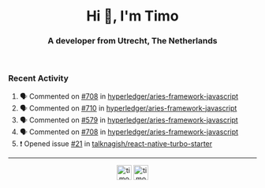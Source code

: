 <h1 align="center">Hi 👋, I'm Timo</h1>
<h3 align="center">A developer from Utrecht, The Netherlands</h3>
<br/>
<!-- https://github.com/rahuldkjain/github-profile-readme-generator --!>

<!--  <p align="left"><img src="https://github-readme-stats.vercel.app/api?username=timoglastra&show_icons=true&count_private=true&" alt="timoglastra" /></p> --!>

<!--
Github language stats
<p align="left"><img src="https://github-readme-stats.vercel.app/api/top-langs/?username=timoglastra&layout=compact" alt="timoglastra" /><p>
-->

<!-- Codestats language stats -->
<!-- <p align="left"><img src="https://codestats-readme.vercel.app/api/top-langs/?username=timoglastra&layout=compact&language_count=12" alt="timoglastra" /><p>    --!>
  
<h3>Recent Activity</h3>

<!--START_SECTION:activity-->
1. 🗣 Commented on [#708](https://github.com/hyperledger/aries-framework-javascript/issues/708) in [hyperledger/aries-framework-javascript](https://github.com/hyperledger/aries-framework-javascript)
2. 🗣 Commented on [#710](https://github.com/hyperledger/aries-framework-javascript/issues/710) in [hyperledger/aries-framework-javascript](https://github.com/hyperledger/aries-framework-javascript)
3. 🗣 Commented on [#579](https://github.com/hyperledger/aries-framework-javascript/issues/579) in [hyperledger/aries-framework-javascript](https://github.com/hyperledger/aries-framework-javascript)
4. 🗣 Commented on [#708](https://github.com/hyperledger/aries-framework-javascript/issues/708) in [hyperledger/aries-framework-javascript](https://github.com/hyperledger/aries-framework-javascript)
5. ❗️ Opened issue [#21](https://github.com/talknagish/react-native-turbo-starter/issues/21) in [talknagish/react-native-turbo-starter](https://github.com/talknagish/react-native-turbo-starter)
<!--END_SECTION:activity-->

---

<p align="center">
<a href="https://twitter.com/timoglastra" target="blank"><img align="center" src="https://cdn.jsdelivr.net/npm/simple-icons@3.0.1/icons/twitter.svg" alt="timoglastra" height="30" width="30" /></a>
<a href="https://linkedin.com/in/timoglastra" target="blank"><img align="center" src="https://cdn.jsdelivr.net/npm/simple-icons@3.0.1/icons/linkedin.svg" alt="timoglastra" height="30" width="30" /></a>
</p>



